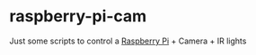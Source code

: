 # raspberry-pi-cam

Just some scripts to control a [Raspberry Pi](https://www.raspberrypi.org/) + Camera + IR lights
